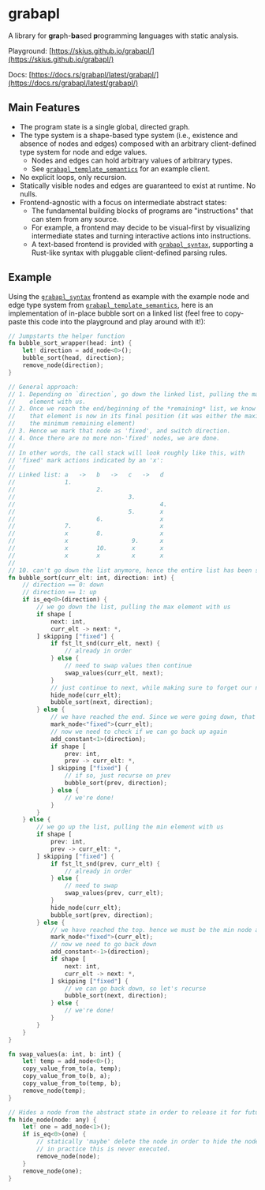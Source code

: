 # grabapl

A library for **gra**ph-**ba**sed **p**rogramming **l**anguages with static analysis.

Playground: [https://skius.github.io/grabapl/](https://skius.github.io/grabapl/)

Docs: [https://docs.rs/grabapl/latest/grabapl/](https://docs.rs/grabapl/latest/grabapl/)

## Main Features
* The program state is a single global, directed graph.
* The type system is a shape-based type system (i.e., existence and absence of nodes and edges) composed
  with an arbitrary client-defined type system for node and edge values.
    * Nodes and edges can hold arbitrary values of arbitrary types.
    * See [`grabapl_template_semantics`] for an example client.
* No explicit loops, only recursion.
* Statically visible nodes and edges are guaranteed to exist at runtime. No nulls.
* Frontend-agnostic with a focus on intermediate abstract states:
    * The fundamental building blocks of programs are "instructions" that can stem from any source.
    * For example, a frontend may decide to be visual-first by visualizing intermediate states and
      turning interactive actions into instructions.
    * A text-based frontend is provided with [`grabapl_syntax`],
      supporting a Rust-like syntax with pluggable client-defined parsing rules.

## Example
Using the [`grabapl_syntax`] frontend as example with the example node and edge type system from
[`grabapl_template_semantics`], here is an implementation of in-place bubble sort on a linked list
(feel free to copy-paste this code into the playground and play around with it!):

```rust ,ignore
// Jumpstarts the helper function
fn bubble_sort_wrapper(head: int) {
    let! direction = add_node<0>();
    bubble_sort(head, direction);
    remove_node(direction);
}

// General approach:
// 1. Depending on `direction`, go down the linked list, pulling the maximum/minimum 
//    element with us.
// 2. Once we reach the end/beginning of the *remaining* list, we know that
//    that element is now in its final position (it was either the maximum or 
//    the minimum remaining element)
// 3. Hence we mark that node as 'fixed', and switch direction.
// 4. Once there are no more non-'fixed' nodes, we are done.
//
// In other words, the call stack will look roughly like this, with 
// 'fixed' mark actions indicated by an 'x':
//
// Linked list: a   ->   b   ->   c   ->   d
//              1.
//                       2.
//                                3.
//                                         4.
//                                5.       x
//                       6.                x
//              7.                         x
//              x        8.                x
//              x                  9.      x
//              x        10.       x       x
//              x        x         x       x
//
// 10. can't go down the list anymore, hence the entire list has been sorted.
fn bubble_sort(curr_elt: int, direction: int) {
    // direction == 0: down
    // direction == 1: up
    if is_eq<0>(direction) {
        // we go down the list, pulling the max element with us
        if shape [
            next: int,
            curr_elt -> next: *,
        ] skipping ["fixed"] {
            if fst_lt_snd(curr_elt, next) {
                // already in order
            } else {
                // need to swap values then continue
                swap_values(curr_elt, next);
            }
            // just continue to next, while making sure to forget our node
            hide_node(curr_elt);
            bubble_sort(next, direction);
        } else {
            // we have reached the end. Since we were going down, that means `curr_elt` is now in the right position.
            mark_node<"fixed">(curr_elt);
            // now we need to check if we can go back up again
            add_constant<1>(direction);
            if shape [
                prev: int,
                prev -> curr_elt: *,
            ] skipping ["fixed"] {
                // if so, just recurse on prev
                bubble_sort(prev, direction);
            } else {
                // we're done!
            }
        }
    } else {
        // we go up the list, pulling the min element with us
        if shape [
            prev: int,
            prev -> curr_elt: *,
        ] skipping ["fixed"] {
            if fst_lt_snd(prev, curr_elt) {
                // already in order
            } else {
                // need to swap
                swap_values(prev, curr_elt);
            }
            hide_node(curr_elt);
            bubble_sort(prev, direction);
        } else {
            // we have reached the top. hence we must be the min node and can fix ourselves.
            mark_node<"fixed">(curr_elt);
            // now we need to go back down
            add_constant<-1>(direction);
            if shape [
                next: int,
                curr_elt -> next: *,
            ] skipping ["fixed"] {
                // we can go back down, so let's recurse
                bubble_sort(next, direction);
            } else {
                // we're done!
            }
        }
    }
}

fn swap_values(a: int, b: int) {
    let! temp = add_node<0>();
    copy_value_from_to(a, temp);
    copy_value_from_to(b, a);
    copy_value_from_to(temp, b);
    remove_node(temp);
}

// Hides a node from the abstract state in order to release it for future dynamic shape-query matching.
fn hide_node(node: any) {
    let! one = add_node<1>();
    if is_eq<0>(one) {
        // statically 'maybe' delete the node in order to hide the node.
        // in practice this is never executed.
        remove_node(node);
    }
    remove_node(one);
}
```

[`grabapl_template_semantics`]: https://crates.io/crates/grabapl_template_semantics
[`grabapl_syntax`]: https://crates.io/crates/grabapl_syntax